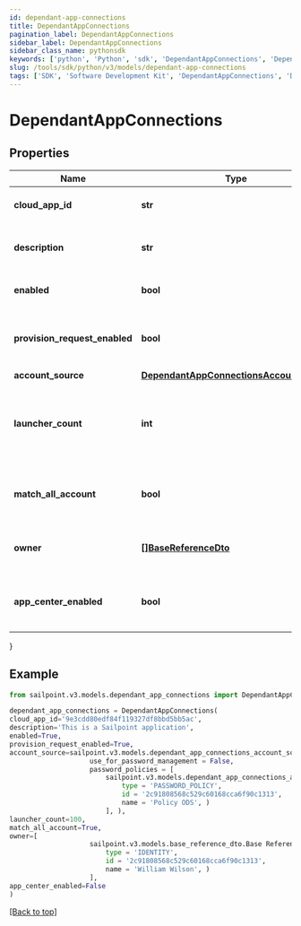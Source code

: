 ```yaml
---
id: dependant-app-connections
title: DependantAppConnections
pagination_label: DependantAppConnections
sidebar_label: DependantAppConnections
sidebar_class_name: pythonsdk
keywords: ['python', 'Python', 'sdk', 'DependantAppConnections', 'DependantAppConnections'] 
slug: /tools/sdk/python/v3/models/dependant-app-connections
tags: ['SDK', 'Software Development Kit', 'DependantAppConnections', 'DependantAppConnections']
---
```


# DependantAppConnections


## Properties

Name | Type | Description | Notes
------------ | ------------- | ------------- | -------------
**cloud_app_id** | **str** | Id of the connected Application | [optional] 
**description** | **str** | Description of the connected Application | [optional] 
**enabled** | **bool** | Is the Application enabled | [optional] [default to True]
**provision_request_enabled** | **bool** | Is Provisioning enabled for connected Application | [optional] [default to True]
**account_source** | [**DependantAppConnectionsAccountSource**](dependant-app-connections-account-source) |  | [optional] 
**launcher_count** | **int** | The amount of launchers for connected Application (long type) | [optional] 
**match_all_account** | **bool** | Is Provisioning enabled for connected Application | [optional] [default to False]
**owner** | [**[]BaseReferenceDto**](base-reference-dto) | The owner of the connected Application | [optional] 
**app_center_enabled** | **bool** | Is App Center enabled for connected Application | [optional] [default to False]
}

## Example

```python
from sailpoint.v3.models.dependant_app_connections import DependantAppConnections

dependant_app_connections = DependantAppConnections(
cloud_app_id='9e3cdd80edf84f119327df8bbd5bb5ac',
description='This is a Sailpoint application',
enabled=True,
provision_request_enabled=True,
account_source=sailpoint.v3.models.dependant_app_connections_account_source.DependantAppConnections_accountSource(
                    use_for_password_management = False, 
                    password_policies = [
                        sailpoint.v3.models.dependant_app_connections_account_source_password_policies_inner.DependantAppConnections_accountSource_passwordPolicies_inner(
                            type = 'PASSWORD_POLICY', 
                            id = '2c91808568c529c60168cca6f90c1313', 
                            name = 'Policy ODS', )
                        ], ),
launcher_count=100,
match_all_account=True,
owner=[
                    sailpoint.v3.models.base_reference_dto.Base Reference Dto(
                        type = 'IDENTITY', 
                        id = '2c91808568c529c60168cca6f90c1313', 
                        name = 'William Wilson', )
                    ],
app_center_enabled=False
)

```
[[Back to top]](#) 

